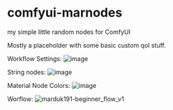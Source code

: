 # comfyui-marnodes
my simple little random nodes for ComfyUI

Mostly a placeholder with some basic custom qol stuff.

Workflow Settings:
![image](https://github.com/marduk191/comfyui-marnodes/assets/1769686/a9bb6359-0b60-4eac-a144-07f4666e16a8)

String nodes:
![image](https://github.com/marduk191/comfyui-marnodes/assets/1769686/a4a5895a-7251-404e-99ca-96e13a0a4367)

Material Node Colors:
![image](https://github.com/user-attachments/assets/36151ec1-9889-4249-8900-e125bec5574c)


Worflow:
![marduk191-beginner_flow_v1](https://github.com/marduk191/comfyui-marnodes/assets/1769686/1ca8faa9-c223-4180-b279-55f773da9938)
